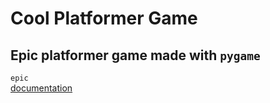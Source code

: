 # Cool Platformer Game
## Epic platformer game made with `pygame`
```epic```  
[documentation](https://wotsitgamer.github.io/platformer-game/)
